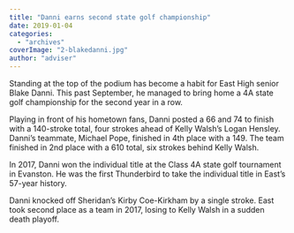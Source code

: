 ```yaml
---
title: "Danni earns second state golf championship"
date: 2019-01-04
categories: 
  - "archives"
coverImage: "2-blakedanni.jpg"
author: "adviser"
---
```


Standing at the top of the podium has become a habit for East High senior Blake Danni. This past September, he managed to bring home a 4A state golf championship for the second year in a row.

Playing in front of his hometown fans, Danni posted a 66 and 74 to finish with a 140-stroke total, four strokes ahead of Kelly Walsh’s Logan Hensley. Danni’s teammate, Michael Pope, finished in 4th place with a 149. The team finished in 2nd place with a 610 total, six strokes behind Kelly Walsh.

In 2017, Danni won the individual title at the Class 4A state golf tournament in Evanston. He was the first Thunderbird to take the individual title in East’s 57-year history.

Danni knocked off Sheridan’s Kirby Coe-Kirkham by a single stroke. East took second place as a team in 2017, losing to Kelly Walsh in a sudden death playoff.
